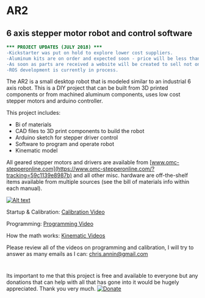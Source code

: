 # AR2

## 6 axis stepper motor robot and control software

```diff
*** PROJECT UPDATES (JULY 2018) ***
-Kickstarter was put on hold to explore lower cost suppliers.
-Aluminum kits are on order and expected soon - price will be less than half of the kickstarter prices.
-As soon as parts are received a website will be created to sell not only aluminum components but also complete hardware kits. 
-ROS development is currently in process.
```

The AR2 is a small desktop robot that is modeled similar to an industrial 6 axis robot.  This is a DIY project that can be built from 3D printed components or from machined aluminum components, uses low cost stepper motors and arduino controller.

This project includes:

- Bi of materials
- CAD files to 3D print components to build the robot
- Arduino sketch for stepper driver control
- Software to program and operate robot
- Kinematic model

All geared stepper motors and drivers are available from  [www.omc-stepperonline.com](https://www.omc-stepperonline.com/?tracking=59c1139e8987b) and all other misc. hardware are off-the-shelf items available from multiple sources (see the bill of materials info within each manual).

[![Alt text](https://img.youtube.com/vi/EAcU4k2Qskk/0.jpg)](https://www.youtube.com/watch?v=EAcU4k2Qskk)

Startup & Calibration: [Calibration Video](https://youtu.be/MMESgfq2Mjg)

Programming: [Programming Video](https://youtu.be/BozgdjE-HR8)

How the math works: [Kinematic Videos](https://youtu.be/FIx6olybAeQ)

Please review all of the videos on programming and calibration,
I will try to answer as many emails as I can: chris.annin@gmail.com
#
Its important to me that this project is free and available to everyone but any donations that
can help with all that has gone into it would be hugely appreciated.  Thank you very much.
[![Donate](https://img.shields.io/badge/Donate-PayPal-green.svg)](https://www.paypal.me/ChrisAnnin)
